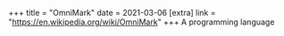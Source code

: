 +++
title = "OmniMark"
date = 2021-03-06
[extra]
link = "https://en.wikipedia.org/wiki/OmniMark"
+++
A programming language

